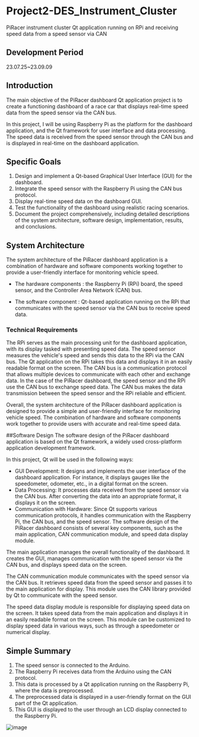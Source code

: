 # Project2-DES_Instrument_Cluster
PiRacer instrument cluster Qt application running on RPi and receiving speed data from a speed sensor via CAN


## Development Period
23.07.25~23.09.09


## Introduction
The main objective of the PiRacer dashboard Qt application project is to create a functioning dashboard of a race car that displays real-time speed data from the speed sensor via the CAN bus.

In this project, I will be using Raspberry Pi as the platform for the dashboard application, and the Qt framework for user interface and data processing. The speed data is received from the speed sensor through the CAN bus and is displayed in real-time on the dashboard application.


## Specific Goals
1. Design and implement a Qt-based Graphical User Interface (GUI) for the dashboard.
2. Integrate the speed sensor with the Raspberry Pi using the CAN bus protocol.
3. Display real-time speed data on the dashboard GUI.
4. Test the functionality of the dashboard using realistic racing scenarios.
5. Document the project comprehensively, including detailed descriptions of the system architecture, software design, implementation, results, and conclusions.


## System Architecture
The system architecture of the PiRacer dashboard application is a combination of hardware and software components working together to provide a user-friendly interface for monitoring vehicle speed.

- The hardware components : the Raspberry Pi (RPi) board, the speed sensor, and the Controller Area Network (CAN) bus.

- The software component : Qt-based application running on the RPi that communicates with the speed sensor via the CAN bus to receive speed data.

### Technical Requirements
The RPi serves as the main processing unit for the dashboard application, with its display tasked with presenting speed data. 
The speed sensor measures the vehicle's speed and sends this data to the RPi via the CAN bus. 
The Qt application on the RPi takes this data and displays it in an easily readable format on the screen.
The CAN bus is a communication protocol that allows multiple devices to communicate with each other and exchange data. In the case of the PiRacer dashboard, the speed sensor and the RPi use the CAN bus to exchange speed data. The CAN bus makes the data transmission between the speed sensor and the RPi reliable and efficient.

Overall, the system architecture of the PiRacer dashboard application is designed to provide a simple and user-friendly interface for monitoring vehicle speed. The combination of hardware and software components work together to provide users with accurate and real-time speed data.


##Software Design
The software design of the PiRacer dashboard application is based on the Qt framework, a widely used cross-platform application development framework.

In this project, Qt will be used in the following ways:

- GUI Development: It designs and implements the user interface of the dashboard application. For instance, it displays gauges like the speedometer, odometer, etc., in a digital format on the screen.
- Data Processing: It processes data received from the speed sensor via the CAN bus. After converting the data into an appropriate format, it displays it on the screen.
- Communication with Hardware: Since Qt supports various communication protocols, it handles communication with the Raspberry Pi, the CAN bus, and the speed sensor.
The software design of the PiRacer dashboard consists of several key components, such as the main application, CAN communication module, and speed data display module.

The main application manages the overall functionality of the dashboard. It creates the GUI, manages communication with the speed sensor via the CAN bus, and displays speed data on the screen.

The CAN communication module communicates with the speed sensor via the CAN bus. It retrieves speed data from the speed sensor and passes it to the main application for display. This module uses the CAN library provided by Qt to communicate with the speed sensor.

The speed data display module is responsible for displaying speed data on the screen. It takes speed data from the main application and displays it in an easily readable format on the screen. This module can be customized to display speed data in various ways, such as through a speedometer or numerical display.


## Simple Summary
1. The speed sensor is connected to the Arduino.
2. The Raspberry Pi receives data from the Arduino using the CAN protocol.
3. This data is processed by a Qt application running on the Raspberry Pi, where the data is preprocessed.
4. The preprocessed data is displayed in a user-friendly format on the GUI part of the Qt application.
5. This GUI is displayed to the user through an LCD display connected to the Raspberry Pi.

![image](https://github.com/K0Dahyun/Project-2/assets/119277948/362cce4e-5380-4ab8-a6a0-3b87dde8499f)

